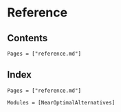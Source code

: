 # Reference

## Contents

```@contents
Pages = ["reference.md"]
```

## Index

```@index
Pages = ["reference.md"]
```

```@autodocs
Modules = [NearOptimalAlternatives]
```
